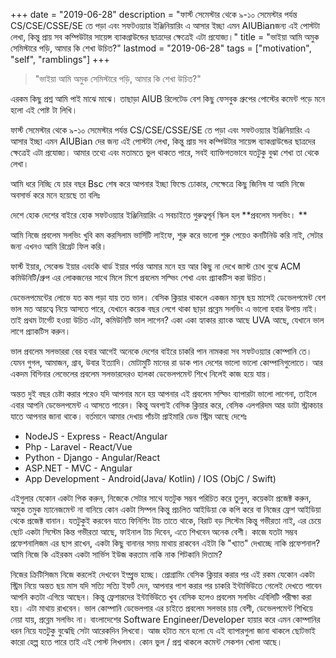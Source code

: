 +++
date = "2019-06-28"
description = "ফার্স্ট সেমেস্টার থেকে ৯-১০ সেমেস্টার পর্যন্ত CS/CSE/CSSE/SE তে পড়া এবং সফটওয়্যার ইঞ্জিনিয়ারিং এ আসার ইচ্ছা এমন AIUBianজন্য এই পোস্টটা লেখা, কিন্তু প্রায় সব কম্পিউটার সায়েন্স ব্যাকগ্রাউন্ডের ছাত্রদের ক্ষেত্রেই এটা প্রযোজ্য।"
title = "ভাইয়া আমি অমুক সেমিস্টারে পড়ি, আমার কি শেখা উচিত?"
lastmod = "2019-06-28"
tags = ["motivation", "self", "ramblings"]
+++
 
> "ভাইয়া আমি অমুক সেমিস্টারে পড়ি, আমার কি শেখা উচিত?"

এরকম কিছু প্রশ্ন আমি পাই মাঝে মাঝে। তাছাড়া AIUB রিলেটেড বেশ কিছু ফেসবুক গ্রুপের পোস্টের কমেন্ট পড়ে মনে হলো এই পোষ্ট টা লিখি। 

ফার্স্ট সেমেস্টার থেকে ৯-১০ সেমেস্টার পর্যন্ত CS/CSE/CSSE/SE তে পড়া এবং সফটওয়্যার ইঞ্জিনিয়ারিং এ আসার ইচ্ছা এমন AIUBian দের জন্য এই পোস্টটা লেখা, কিন্তু প্রায় সব কম্পিউটার সায়েন্স ব্যাকগ্রাউন্ডের ছাত্রদের ক্ষেত্রেই এটা প্রযোজ্য। আমার তথ্যে এবং মতামতে ভুল থাকতে পারে, সবই ব্যাক্তিগতভাবে যতটুকু বুঝা শেখা তা থেকে লেখা।

আমি ধরে নিচ্ছি যে চার বছর Bsc শেষ করে আপনার ইচ্ছা ফিল্ডে ঢোকার,
সেক্ষেত্রে কিছু জিনিষ যা আমি নিজে অবসার্ভ করে মনে হয়েছে তা বলিঃ

দেশে হোক দেশের বাইরে হোক সফটওয়্যার ইঞ্জিনিয়ারিং এ সবচাইতে গুরুত্বপূর্ন স্কিল হল **প্রবলেম সলভিং। **

আমি নিজে প্রবলেম সলভিং খুবি কম করসিলাম ভার্সিটি লাইফে, শুরু করে ভালো শুরু পেয়েও কনটিনিউ করি নাই, সেটার জন্য এখনও আমি রিগ্রেট ফিল করি।

ফার্স্ট ইয়ার, সেকেন্ড ইয়ার এবংকি থার্ড ইয়ার পর্যন্ত আমার মনে হয় আর কিছু না দেখে জাস্ট চোখ বুঝে ACM কমিউনিটি/গ্রুপ এর লোকজনের সাথে মিলে মিশে প্রবলেম সল্ভিং শেখা এবং প্র্যাকটিস করা উচিত।

ডেভেলপমেন্টের লোভে যত কম পড়া যায় তত ভাল। বেসিক ক্লিয়ার থাকলে একজন মানুষ ছয় মাসেই ডেভেলপমেন্ট বেশ ভাল মত আয়ত্বে নিয়ে আসতে পারে,
যেখানে কয়েক বছর লেগে থাকা ছাড়া প্রব্লেম সলভিং এ ভালো হবার উপায় নাই।
তাই প্রথম টার্গেট হওয়া উচিত এটা, কমিউনিটি ভাল লাগেন? একা একা হ্যাকার র‍্যাংক আছে UVA আছে, যেখানে ভাল লাগে প্র্যাকটিস করুন।

ভাল প্রবলেম সলভাররা বের হবার আগেই অনেকে দেশের বাইরে চাকরি পান নামকরা সব সফটওয়্যার কোম্পানি তে।
যেমন গুগল, আমাজন, গ্রাব, উবার ইত্যাদি।
মোটামুটি মানের রা ডাক পান দেশের ভালো ভালো কোম্পানিগুলোতে।
আর একদম বিগিনার লেভেলের প্রবলেম সলভারদেরও হালকা ডেভেলপমেন্ট শিখে নিলেই কাজ হয়ে যায়।

অন্তত দুই বছর চেষ্টা করার পরেও যদি আপনার মনে হয় আপনার এই প্রবলেম সল্ভিং ব্যাপারটা ভালো লাগেনা,
তাইলে এবার আপনি ডেভেলপমেন্ট এ আসতে পারেন। কিন্তু অবশ্যই বেসিক ক্লিয়ার করে,
বেসিক এলগরিদম আর ডাটা স্ট্রাকচার যাতে আপনার জানা থাকে।
বর্তমানে আমার দেখায় পাঁচটা প্রাইমারি ডেভ স্ট্রিম আছে দেশেঃ

-   NodeJS - Express - React/Angular
-   Php - Laravel - React/Vue
-   Python - Django - Angular/React
-   ASP.NET - MVC - Angular
-   App Development - Android(Java/ Kotlin) / IOS (ObjC / Swift)

এইগুলার যেকোন একটা পিক করুন, নিজেকে সেটার সাথে যতটুক সম্ভব পরিচিত করে তুলুন,
কয়েকটা প্রজেক্ট করুন, অমুক তমুক ম্যানেজমেন্ট না বানিয়ে কোন একটা সিম্পল কিন্তু প্রচলিত আইডিয়া কে কপি করে বা নিজের ফ্রেশ আইডিয়া থেকে প্রজেক্ট বানান। যতটুকুই করবেন যাতে ফিনিশিং টাচ তাতে থাকে, বিরাট বড় সিস্টেম কিন্তু গভীরতা নাই, এর চেয়ে ছোট একটা সিস্টেম কিন্ত গভীরতা আছে, ফাইনাল টাচ দিবেন, এতে শিখবেন অনেক বেশী। কাজে যতটা সম্ভব প্রফেশনালিজম এর ছাপ রাখেন, একটা কিছু বানানর সময় মাথায় রাকবেন এইটা কি "খ্যাত" দেখাচ্ছে নাকি প্রফেশনাল? আমি নিজে কি এইরকম একটা সার্ভিস ইউজ করতাম নাকি নাক শিটকানি দিতাম?

নিজের ক্রিটিসিজম নিজে করলেই দেখবেন ইম্প্রুভ হচ্ছে।
প্রোগ্রামিং বেসিক ক্লিয়ার করার পর এই রকম যেকোন একটা স্ট্রিম নিয়ে অন্তত ছয় মাস যদি সত্যি সত্যি ইফর্ট দেন,
আপনার পাশ করার পর চাকরি ইন্টার্ভিউতে গেলেই দেখতে পাবেন আপনি কতটা এগিয়ে আছেন।
কিন্তু ফ্রেশারদের ইন্টার্ভিউতে খুব বেসিক হলেও প্রবলেম সলভিং এবিলিটি পরীক্ষা করা হয়।
এটা মাথায় রাখবেন। ভাল কোম্পানি ডেভেলপার এর চাইতে প্রবলেম সলভার চায় বেশী,
ডেভেলপমেন্ট শিখিয়ে নেয়া যায়, প্রব্লেম সলভিং না।
বাংলাদেশের Software Engineer/Developer হায়ার করে এমন কোম্পানির ধরন নিয়ে যতটুকু বুঝেছি সেটা আরেকদিন লিখবো।
আজ হটাত মনে হলো যে এই ব্যাপারগুলা জানা থাকলে ছোটভাই কারো হেল্প হতে পারে তাই এই পোস্ট লিখলাম।
কোন ভুল / প্রশ্ন থাকলে কমেন্ট সেকশন খোলা আছে।
